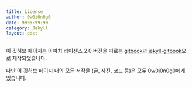 ```yaml
---
title: License
author: 0w0i0n0g0
date: 9999-99-99
category: Jekyll
layout: post
---
```


이 깃허브 페이지는 아파치 라이센스 2.0 버전을 따르는 [gitbook](https://github.com/GitbookIO/gitbook)과 [jekyll-gitbook](https://github.com/sighingnow/jekyll-gitbook)으로 제작되었습니다.

다만 이 깃허브 페이지 내의 모든 저작물 (글, 사진, 코드 등)은 모두 [0w0i0n0g0](https://github.com/0w0i0n0g0)에게 있습니다.
